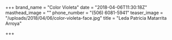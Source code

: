 +++
brand_name = "Color Violeta"
date = "2018-04-06T11:30:18Z"
masthead_image = ""
phone_number = "(506) 6081-5941"
teaser_image = "/uploads/2018/04/06/color-violeta-face.jpg"
title = "Leda Patricia Matarrita Arroya"

+++
